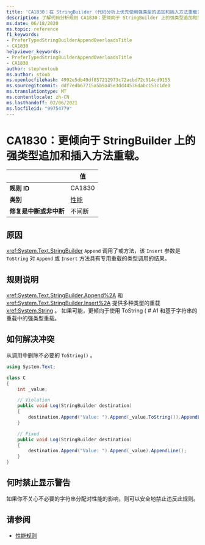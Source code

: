 ```yaml
---
title: 'CA1830：在 StringBuilder (代码分析上优先使用强类型的追加和插入方法重载) '
description: 了解代码分析规则 CA1830：更倾向于 StringBuilder 上的强类型追加和插入方法重载
ms.date: 06/18/2020
ms.topic: reference
f1_keywords:
- PreferTypedStringBuilderAppendOverloadsTitle
- CA1830
helpviewer_keywords:
- PreferTypedStringBuilderAppendOverloadsTitle
- CA1830
author: stephentoub
ms.author: stoub
ms.openlocfilehash: 4992e5db49df857212973c72acbd72c914cd9155
ms.sourcegitcommit: ddf7edb67715a5b9a45e3dd44536dabc153c1de0
ms.translationtype: MT
ms.contentlocale: zh-CN
ms.lasthandoff: 02/06/2021
ms.locfileid: "99754779"
---
```

# <a name="ca1830-prefer-strongly-typed-append-and-insert-method-overloads-on-stringbuilder"></a>CA1830：更倾向于 StringBuilder 上的强类型追加和插入方法重载。

| | 值 |
|-|-|
| **规则 ID** |CA1830|
| **类别** |[性能](performance-warnings.md)|
| **修复是中断或非中断** |不间断|

## <a name="cause"></a>原因

<xref:System.Text.StringBuilder> `Append` 调用了或方法，该 `Insert` 参数是 `ToString` 对 `Append` 或 `Insert` 方法具有专用重载的类型调用的结果。

## <a name="rule-description"></a>规则说明

<xref:System.Text.StringBuilder.Append%2A> 和 <xref:System.Text.StringBuilder.Insert%2A> 提供多种类型的重载 <xref:System.String> 。  如果可能，更倾向于使用 ToString ( # A1 和基于字符串的重载中的强类型重载。

## <a name="how-to-fix-violations"></a>如何解决冲突

从调用中删除不必要的 `ToString()` 。

```csharp
using System.Text;

class C
{
    int _value;

    // Violation
    public void Log(StringBuilder destination)
    {
        destination.Append("Value: ").Append(_value.ToString()).AppendLine();
    }

    // Fixed
    public void Log(StringBuilder destination)
    {
        destination.Append("Value: ").Append(_value).AppendLine();
    }
}
```

## <a name="when-to-suppress-warnings"></a>何时禁止显示警告

如果你不关心不必要的字符串分配对性能的影响，则可以安全地禁止违反此规则。

## <a name="see-also"></a>请参阅

- [性能规则](performance-warnings.md)
